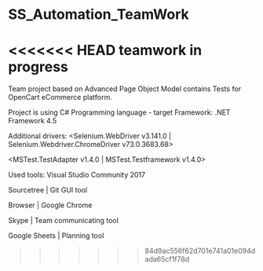 # SS_Automation_TeamWork
<<<<<<< HEAD
teamwork in progress
=======

Team project based on Advanced Page Object Model contains Tests for OpenCart eCommerce platform.

Project is using C# Programming language - target Framework: .NET Framework 4.5

Additional drivers: <Selenium.WebDriver v3.141.0 | Selenium.Webdriver.ChromeDriver v73.0.3683.68>

<MSTest.TestAdapter v1.4.0 | MSTest.Testframework v1.4.0>

Used tools: Visual Studio Community 2017

Sourcetree | Git GUI tool

Browser | Google Chrome

Skype | Team communicating tool

Google Sheets | Planning tool
>>>>>>> 84d9ac556f62d701e741a01e094dada65cf1f78d
